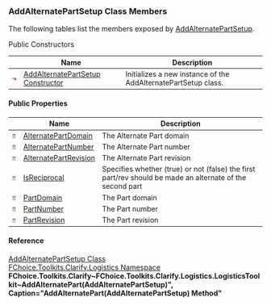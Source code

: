 ﻿### AddAlternatePartSetup Class Members

The following tables list the members exposed by [AddAlternatePartSetup](FChoice.Toolkits.Clarify~FChoice.Toolkits.Clarify.Logistics.AddAlternatePartSetup.md).

Public Constructors

|   | Name | Description |
| --- | --- | --- |
| ![Public Constructor](dotnetimages/publicConstructor.png) | [AddAlternatePartSetup Constructor](FChoice.Toolkits.Clarify~FChoice.Toolkits.Clarify.Logistics.AddAlternatePartSetup~_ctor.md) | Initializes a new instance of the AddAlternatePartSetup class.   |



#### Public Properties

|   | Name | Description |
| --- | --- | --- |
| ![Public Property](dotnetimages/publicProperty.png) | [AlternatePartDomain](FChoice.Toolkits.Clarify~FChoice.Toolkits.Clarify.Logistics.AddAlternatePartSetup~AlternatePartDomain.md) | The Alternate Part domain   |
| ![Public Property](dotnetimages/publicProperty.png) | [AlternatePartNumber](FChoice.Toolkits.Clarify~FChoice.Toolkits.Clarify.Logistics.AddAlternatePartSetup~AlternatePartNumber.md) | The Alternate Part number   |
| ![Public Property](dotnetimages/publicProperty.png) | [AlternatePartRevision](FChoice.Toolkits.Clarify~FChoice.Toolkits.Clarify.Logistics.AddAlternatePartSetup~AlternatePartRevision.md) | The Alternate Part revision   |
| ![Public Property](dotnetimages/publicProperty.png) | [IsReciprocal](FChoice.Toolkits.Clarify~FChoice.Toolkits.Clarify.Logistics.AddAlternatePartSetup~IsReciprocal.md) | Specifies whether (true) or not (false) the first part/rev should be made an alternate of the second part   |
| ![Public Property](dotnetimages/publicProperty.png) | [PartDomain](FChoice.Toolkits.Clarify~FChoice.Toolkits.Clarify.Logistics.AddAlternatePartSetup~PartDomain.md) | The Part domain   |
| ![Public Property](dotnetimages/publicProperty.png) | [PartNumber](FChoice.Toolkits.Clarify~FChoice.Toolkits.Clarify.Logistics.AddAlternatePartSetup~PartNumber.md) | The Part number   |
| ![Public Property](dotnetimages/publicProperty.png) | [PartRevision](FChoice.Toolkits.Clarify~FChoice.Toolkits.Clarify.Logistics.AddAlternatePartSetup~PartRevision.md) | The Part revision   |





#### Reference

[AddAlternatePartSetup Class](FChoice.Toolkits.Clarify~FChoice.Toolkits.Clarify.Logistics.AddAlternatePartSetup.md)  
[FChoice.Toolkits.Clarify.Logistics Namespace](FChoice.Toolkits.Clarify~FChoice.Toolkits.Clarify.Logistics_namespace.md)  
**FChoice.Toolkits.Clarify~FChoice.Toolkits.Clarify.Logistics.LogisticsToolkit~AddAlternatePart(AddAlternatePartSetup)", Caption="AddAlternatePart(AddAlternatePartSetup) Method"**